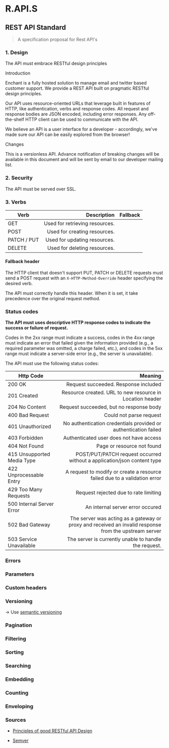 # R.API.S

## REST API Standard

> A specification proposal for Rest API's


### 1. Design
The API must embrace RESTful design principles

Introduction

Enchant is a fully hosted solution to manage email and twitter based customer support. We provide a REST API built on pragmatic RESTful design principles.

Our API uses resource-oriented URLs that leverage built in features of HTTP, like authentication, verbs and response codes. All request and response bodies are JSON encoded, including error responses. Any off-the-shelf HTTP client can be used to communicate with the API.

We believe an API is a user interface for a developer - accordingly, we've made sure our API can be easily explored from the browser!

Changes

This is a versionless API. Advance notification of breaking changes will be available in this document and will be sent by email to our developer mailing list.

### 2. Security

The API must be served over SSL.

### 3. Verbs

|       Verb   |                     Description                       |      Fallback      |
|--------------|------------------------------------------------------:|-------------------:|
|  GET         | Used for retrieving resources.                        |                    |
|  POST        | Used for creating resources.                          |                    |
|  PATCH / PUT | Used for updating resources.                          |                    |
|  DELETE      | Used for deleting resources.                          |                    |

#### Fallback header

The HTTP client that doesn't support PUT, PATCH or DELETE requests must send a POST request with an `X-HTTP-Method-Override` header specifying the desired verb.

The API must correctly handle this header. When it is set, it take precedence over the original request method.

### Status codes

**The API must uses descriptive HTTP response codes to indicate the success or failure of request.**

Codes in the 2xx range must indicate a success, codes in the 4xx range must indicate an error that failed given the information provided (e.g., a required parameter was omitted, a charge failed, etc.), and codes in the 5xx range must indicate a server-side error (e.g., the server is unavailable).

The API must use the following status codes:

|          Http Code        |                               Meaning                                     |
|---------------------------|--------------------------------------------------------------------------:|
| 200 OK                    | Request succeeded. Response included                                      |
| 201 Created               | Resource created. URL to new resource in Location header                  |
| 204 No Content            | Request succeeded, but no response body                                   |
| 400 Bad Request           | Could not parse request                                                   |
| 401 Unauthorized          | No authentication credentials provided or authentication failed           |
| 403 Forbidden             | Authenticated user does not have access                                   |
| 404 Not Found             | Page or resource not found                                                |
| 415 Unsupported Media Type| POST/PUT/PATCH request occurred without a application/json content type   |
| 422 Unprocessable Entry   | A request to modify or create a resource failed due to a validation error |
| 429 Too Many Requests     | Request rejected due to rate limiting                                     |
| 500 Internal Server Error | An internal server error occured                                          |
| 502 Bad Gateway           | The server was acting as a gateway or proxy and received an invalid response from the upstream server |
| 503 Service Unavailable   | The server is currently unable to handle the request.                     |


### Errors


### Parameters


### Custom headers




### Versioning



-> Use [semantic versioning](http://semver.org/)

### Pagination


### Filtering


### Sorting


### Searching


### Embedding


### Counting


### Enveloping



### Sources


- [Principles of good RESTful API Design](https://codeplanet.io/principles-good-restful-api-design/)

- [Semver](http://semver.org/)
